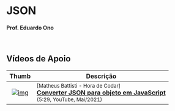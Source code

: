 
# JSON

__Prof. Eduardo Ono__

&nbsp;

## Vídeos de Apoio

| Thumb | Descrição |
| :-: | --- |
| [![img](https://img.youtube.com/vi/cq5oTRH5_ZM/default.jpg)](https://www.youtube.com/watch?v=cq5oTRH5_ZM) | <sup>[Matheus Battisti - Hora de Codar]</sup><br>[__Converter JSON para objeto em JavaScript__](https://www.youtube.com/watch?v=cq5oTRH5_ZM)<br><sub>(5:29, YouTube, Mai/2021)</sub>

&nbsp;
